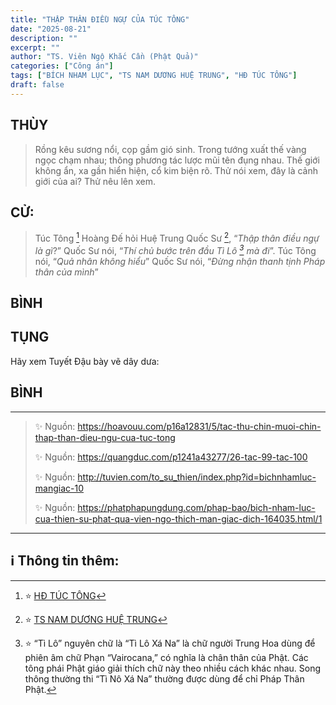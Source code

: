 ```yaml
---
title: "THẬP THÂN ĐIỀU NGỰ CỦA TÚC TÔNG"
date: "2025-08-21"
description: ""
excerpt: ""
author: "TS. Viên Ngộ Khắc Cần (Phật Quả)"
categories: ["Công án"]
tags: ["BÍCH NHAM LỤC", "TS NAM DƯƠNG HUỆ TRUNG", "HĐ TÚC TÔNG"]
draft: false
---
```


## THÙY

> Rồng kêu sương nổi, cọp gầm gió sinh. 
> Trong tướng xuất thế vàng ngọc chạm nhau; thông phương tác lược mũi tên đụng nhau. 
> Thế giới không ẩn, xa gần hiển hiện, cổ kim biện rõ. 
> Thử nói xem, đây là cảnh giới của ai? Thử nêu lên xem.

## CỬ:

> Túc Tông [^1] Hoàng Đế hỏi Huệ Trung Quốc Sư [^2], “*Thập thân điều ngự là gì*?” 
> Quốc Sư nói, “*Thí chủ bước trên đầu Tì Lô [^3] mà đi*”.
> Túc Tông nói, “*Quả nhân không hiểu*” 
> Quốc Sư nói, “*Đừng nhận thanh tịnh Pháp thân của mình*”

## BÌNH



## TỤNG

Hãy xem Tuyết Đậu bày vẽ dây dưa:

> 

## BÌNH



***

> ✨ Nguồn:  https://hoavouu.com/p16a12831/5/tac-thu-chin-muoi-chin-thap-than-dieu-ngu-cua-tuc-tong
>
> ✨ Nguồn:  https://quangduc.com/p1241a43277/26-tac-99-tac-100
>
> ✨ Nguồn:  http://tuvien.com/to_su_thien/index.php?id=bichnhamluc-mangiac-10
>
> ✨ Nguồn:  https://phatphapungdung.com/phap-bao/bich-nham-luc-cua-thien-su-phat-qua-vien-ngo-thich-man-giac-dich-164035.html/1

***

## ℹ️ Thông tin thêm:

[^1]: ⭐️  <a href="https://blog.phapthihoi.org/gt-family/vua-duong-tuc-tong-king-tang-shu-tsung/" target="_blank">HĐ TÚC TÔNG</a>
[^2]: ⭐️  <a href="https://blog.phapthihoi.org/gt-member/ts-nam-duong-hue-trung/" target="_blank">TS NAM DƯƠNG HUỆ TRUNG</a>
[^3]: ⭐️  “Tì Lô” nguyên chữ là “Tì Lô Xá Na” là chữ người Trung Hoa dùng để phiên âm chữ Phạn “Vairocana,” có nghĩa là chân thân của Phật. Các tông phái Phật giáo giải thích chữ này theo nhiều cách khác nhau. Song thông thường thi “Tì Nô Xá Na” thường được dùng để chỉ Pháp Thân Phật.



